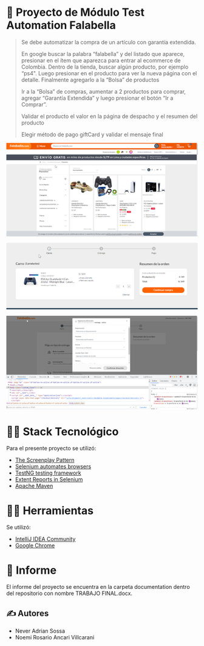 # 🚀 Proyecto de Módulo Test Automation Falabella 

> Se debe automatizar la compra de un artículo con garantía extendida.
>
> En google buscar la palabra “falabella” y del listado que aparece, presionar en el ítem que aparezca para entrar al ecommerce de Colombia.
>Dentro de la tienda, buscar algún producto, por ejemplo “ps4". Luego presionar en el producto para ver la nueva página con el detalle. Finalmente agregarlo a la “Bolsa” de productos
>
>Ir a la “Bolsa” de compras, aumentar a 2 productos para comprar, agregar “Garantía Extendida” y luego presionar el botón “Ir a Comprar”.
>
>Validar el producto el valor en la página de despacho y el resumen del producto
>
>Elegir método de pago giftCard y validar el mensaje final

![](resource/images/falabella.png)

![](resource/images/product.png)

![](resource/images/address.png)

# 👨‍💻 Stack Tecnológico

Para el presente proyecto se utilizó:

* [The Screenplay Pattern](https://serenity-js.org/handbook/design/screenplay-pattern.html)
* [Selenium automates browsers](https://www.selenium.dev/)
* [TestNG testing framework](https://testng.org/doc/)
* [Extent Reports in Selenium](https://mvnrepository.com/artifact/com.relevantcodes/extentreports)
* [Apache Maven](https://maven.apache.org/)

# 👨‍💻 Herramientas

Se utilizó:

* [IntelliJ IDEA Community](https://www.jetbrains.com/)
* [Google Chrome](https://www.google.com/intl/es/chrome/)

# 📒 Informe

El informe del proyecto se encuentra en la carpeta documentation dentro del repositorio con nombre TRABAJO FINAL.docx.

## ✍ Autores

* Never Adrian Sossa
* Noemi Rosario Ancari Villcarani

<br/>
